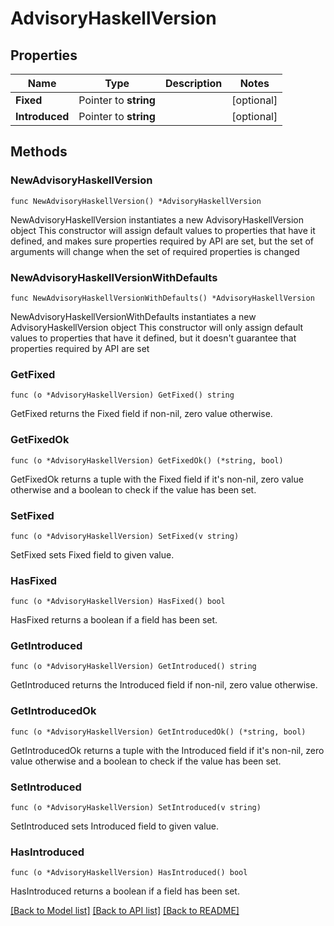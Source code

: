 # AdvisoryHaskellVersion

## Properties

Name | Type | Description | Notes
------------ | ------------- | ------------- | -------------
**Fixed** | Pointer to **string** |  | [optional] 
**Introduced** | Pointer to **string** |  | [optional] 

## Methods

### NewAdvisoryHaskellVersion

`func NewAdvisoryHaskellVersion() *AdvisoryHaskellVersion`

NewAdvisoryHaskellVersion instantiates a new AdvisoryHaskellVersion object
This constructor will assign default values to properties that have it defined,
and makes sure properties required by API are set, but the set of arguments
will change when the set of required properties is changed

### NewAdvisoryHaskellVersionWithDefaults

`func NewAdvisoryHaskellVersionWithDefaults() *AdvisoryHaskellVersion`

NewAdvisoryHaskellVersionWithDefaults instantiates a new AdvisoryHaskellVersion object
This constructor will only assign default values to properties that have it defined,
but it doesn't guarantee that properties required by API are set

### GetFixed

`func (o *AdvisoryHaskellVersion) GetFixed() string`

GetFixed returns the Fixed field if non-nil, zero value otherwise.

### GetFixedOk

`func (o *AdvisoryHaskellVersion) GetFixedOk() (*string, bool)`

GetFixedOk returns a tuple with the Fixed field if it's non-nil, zero value otherwise
and a boolean to check if the value has been set.

### SetFixed

`func (o *AdvisoryHaskellVersion) SetFixed(v string)`

SetFixed sets Fixed field to given value.

### HasFixed

`func (o *AdvisoryHaskellVersion) HasFixed() bool`

HasFixed returns a boolean if a field has been set.

### GetIntroduced

`func (o *AdvisoryHaskellVersion) GetIntroduced() string`

GetIntroduced returns the Introduced field if non-nil, zero value otherwise.

### GetIntroducedOk

`func (o *AdvisoryHaskellVersion) GetIntroducedOk() (*string, bool)`

GetIntroducedOk returns a tuple with the Introduced field if it's non-nil, zero value otherwise
and a boolean to check if the value has been set.

### SetIntroduced

`func (o *AdvisoryHaskellVersion) SetIntroduced(v string)`

SetIntroduced sets Introduced field to given value.

### HasIntroduced

`func (o *AdvisoryHaskellVersion) HasIntroduced() bool`

HasIntroduced returns a boolean if a field has been set.


[[Back to Model list]](../README.md#documentation-for-models) [[Back to API list]](../README.md#documentation-for-api-endpoints) [[Back to README]](../README.md)


